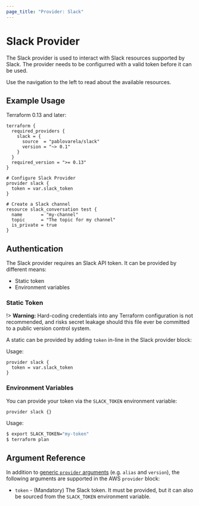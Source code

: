```yaml
---
page_title: "Provider: Slack"
---
```


# Slack Provider

The Slack provider is used to interact with Slack resources supported by Slack.
The provider needs to be configurred with a valid token before it can be used.

Use the navigation to the left to read about the available resources.

## Example Usage

Terraform 0.13 and later:

```hcl
terraform {
  required_providers {
    slack = {
      source  = "pablovarela/slack"
      version = "~> 0.1"
    }
  }
  required_version = ">= 0.13"
}

# Configure Slack Provider
provider slack {
  token = var.slack_token
}

# Create a Slack channel
resource slack_conversation test {
  name       = "my-channel"
  topic      = "The topic for my channel"
  is_private = true
}
```

## Authentication

The Slack provider requires an Slack API token. It can be provided by different
means:

- Static token
- Environment variables

### Static Token

!> **Warning:** Hard-coding credentials into any Terraform configuration is not
recommended, and risks secret leakage should this file ever be committed to a
public version control system. 

A static can be provided by adding `token` in-line in the Slack provider block:

Usage:
```hcl
provider slack {
  token = var.slack_token
}
```
 
### Environment Variables
 
You can provide your token via the `SLACK_TOKEN` environment variable:

```hcl
provider slack {}
```

Usage:

```sh
$ export SLACK_TOKEN="my-token"
$ terraform plan
```

## Argument Reference

In addition to [generic `provider` arguments](https://www.terraform.io/docs/configuration/providers.html)
(e.g. `alias` and `version`), the following arguments are supported in the AWS
 `provider` block:

* `token` - (Mandatory) The Slack token. It must be provided,
but it can also be sourced from the `SLACK_TOKEN` environment variable.
